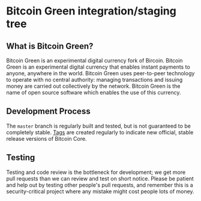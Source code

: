 Bitcoin Green integration/staging tree
=====================================



What is Bitcoin Green?
----------------
Bitcoin Green is an experimental digital currency fork of Bircoin. 
Bitcoin Green is an experimental digital currency that enables instant payments to
anyone, anywhere in the world. Bitcoin Green uses peer-to-peer technology to operate
with no central authority: managing transactions and issuing money are carried
out collectively by the network. Bitcoin Green is the name of open source
software which enables the use of this currency.



Development Process
-------------------

The `master` branch is regularly built and tested, but is not guaranteed to be
completely stable. [Tags](https://github.com/ghsourav/Bitcoin-Green) are created
regularly to indicate new official, stable release versions of Bitcoin Core.


Testing
-------

Testing and code review is the bottleneck for development; we get more pull
requests than we can review and test on short notice. Please be patient and help out by testing
other people's pull requests, and remember this is a security-critical project where any mistake might cost people
lots of money.

